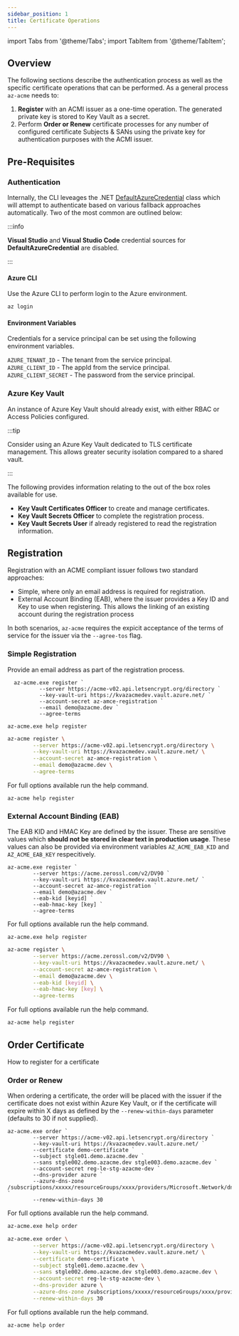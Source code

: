 ```yaml
---
sidebar_position: 1
title: Certificate Operations
---
```


import Tabs from '@theme/Tabs';
import TabItem from '@theme/TabItem';

## Overview

The following sections describe the authentication process as well as the specific certificate operations that can be performed. As a general process ```az-acme``` needs to:

1. **Register** with an ACMI issuer as a one-time operation. The generated private key is stored to Key Vault as a secret.
2. Perform **Order or Renew** certificate processes for any number of configured certificate Subjects & SANs using the private key for authentication purposes with the ACMI issuer.

## Pre-Requisites 

### Authentication

Internally, the CLI leveages the .NET [DefaultAzureCredential](https://docs.microsoft.com/en-us/dotnet/api/azure.identity.defaultazurecredential?view=azure-dotnet) class which will attempt to authenticate based on various fallback approaches automatically. Two of the most common are outlined below: 

:::info

**Visual Studio** and **Visual Studio Code** credential sources for **DefaultAzureCredential** are disabled.

:::

#### Azure CLI

Use the Azure CLI to perform login to the Azure environment. 

```bash
az login
```

#### Environment Variables

Credentials for a service principal can be set using the following environment variables.

```AZURE_TENANT_ID``` - The tenant from the service principal.<br/>
```AZURE_CLIENT_ID``` - The appId from the service principal.<br/>
```AZURE_CLIENT_SECRET``` - The password from the service principal.<br/>

### Azure Key Vault

An instance of Azure Key Vault should already exist, with either RBAC or Access Policies configured. 

:::tip

Consider using an Azure Key Vault dedicated to TLS certificate management. This allows greater security isolation compared to a shared vault.

:::

The following provides information relating to the out of the box roles available for use.

- **Key Vault Certificates Officer** to create and manage certificates.
- **Key Vault Secrets Officer** to complete the registration process.
- **Key Vault Secrets User** if already registered to read the registration information.

## Registration

Registration with an ACME compliant issuer follows two standard approaches:
- Simple, where only an email address is required for registration.
- External Account Binding (EAB), where the issuer provides a Key ID and Key to use when registering. This allows the linking of an existing account during the registration process

In both scenarios, ```az-acme``` requires the expicit acceptance of the terms of service for the issuer via the ```--agree-tos``` flag.

### Simple Registration

Provide an email address as part of the registration process.

<Tabs groupId="console-type">
  <TabItem value="ps" label="Windows">
  

```text
  az-acme.exe register `
          --server https://acme-v02.api.letsencrypt.org/directory `
          --key-vault-uri https://kvazacmedev.vault.azure.net/ `
          --account-secret az-amce-registration `
          --email demo@azacme.dev `
          --agree-terms
```

```text
az-acme.exe help register 
```
  </TabItem>
  <TabItem value="bash" label="Linux">

```bash
az-acme register \
        --server https://acme-v02.api.letsencrypt.org/directory \
        --key-vault-uri https://kvazacmedev.vault.azure.net/ \
        --account-secret az-amce-registration \
        --email demo@azacme.dev \
        --agree-terms
```
For full options available run the help command.

```text
az-acme help register 
```
  </TabItem>
</Tabs>

### External Account Binding (EAB)

The EAB KID and HMAC Key are defined by the issuer. These are sensitive values which <b>should not be stored in clear text in production usage</b>. These values can also be provided via environment variables ```AZ_ACME_EAB_KID``` and ```AZ_ACME_EAB_KEY``` respecitively.

<Tabs groupId="console-type">
  <TabItem value="ps" label="Windows">


```text
az-acme.exe register `
        --server https://acme.zerossl.com/v2/DV90 `
        --key-vault-uri https://kvazacmedev.vault.azure.net/ `
        --account-secret az-amce-registration `
        --email demo@azacme.dev `
        --eab-kid [keyid] `
        --eab-hmac-key [key] `
        --agree-terms
```

For full options available run the help command.

```text
az-acme.exe help register 
```

  </TabItem>
  <TabItem value="bash" label="Linux">

```bash
az-acme register \
        --server https://acme.zerossl.com/v2/DV90 \
        --key-vault-uri https://kvazacmedev.vault.azure.net/ \
        --account-secret az-amce-registration \
        --email demo@azacme.dev \
        --eab-kid [keyid] \
        --eab-hmac-key [key] \
        --agree-terms
```


For full options available run the help command.

```bash
az-acme help register 
```
  </TabItem>
</Tabs>

## Order Certificate

How to register for a certificate

### Order or Renew

When ordering a certificate, the order will be placed with the issuer if the certificate does not exist within Azure Key Vault, or if the certificate will expire within X days as defined by the ```--renew-within-days``` parameter (defaults to 30 if not supplied).

<Tabs groupId="console-type">
  <TabItem value="ps" label="Windows">

```
az-acme.exe order `
        --server https://acme-v02.api.letsencrypt.org/directory `
        --key-vault-uri https://kvazacmedev.vault.azure.net/ `
        --certificate demo-certificate `
        --subject stgle01.demo.azacme.dev `
        --sans stgle002.demo.azacme.dev stgle003.demo.azacme.dev `
        --account-secret reg-le-stg-azacme-dev `
        --dns-provider azure `
        --azure-dns-zone /subscriptions/xxxxx/resourceGroups/xxxx/providers/Microsoft.Network/dnszones/demo.azacme.dev `
        --renew-within-days 30

```

For full options available run the help command.

```bash
az-acme.exe help order 
```


  </TabItem>
  <TabItem value="bash" label="Linux">

```bash
az-acme.exe order \
        --server https://acme-v02.api.letsencrypt.org/directory \
        --key-vault-uri https://kvazacmedev.vault.azure.net/ \
        --certificate demo-certificate \
        --subject stgle01.demo.azacme.dev \
        --sans stgle002.demo.azacme.dev stgle003.demo.azacme.dev \
        --account-secret reg-le-stg-azacme-dev \
        --dns-provider azure \
        --azure-dns-zone /subscriptions/xxxxx/resourceGroups/xxxx/providers/Microsoft.Network/dnszones/demo.azacme.dev \
        --renew-within-days 30
```


For full options available run the help command.

```bash
az-acme help order 
```
  </TabItem>
</Tabs>
